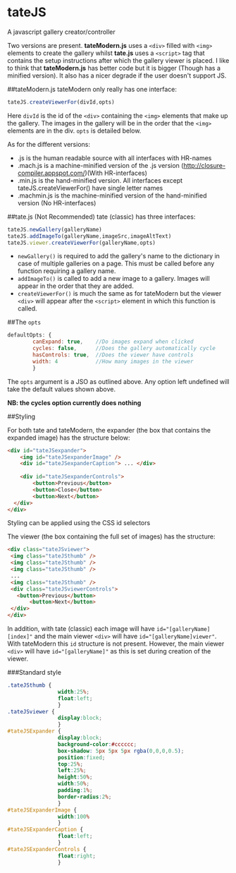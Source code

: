 tateJS
======

A javascript gallery creator/controller

Two versions are present. **tateModern.js** uses a ```<div>``` filled with ```<img>``` elements to create the gallery
whilst **tate.js** uses a ```<script>``` tag that contains the setup instructions after which the gallery viewer is
placed. I like to think that **tateModern.js** has better code but it is bigger (Though has a minified version). It also
has a nicer degrade if the user doesn't support JS.

##tateModern.js
tateModern only really has one interface: 
```js
tateJS.createViewerFor(divId,opts)
```
Here ```divId``` is the id of the ```<div>``` containing the ```<img>``` elements that make up the gallery. The images
in the gallery will be in the order that the ```<img>``` elements are in the div.
```opts``` is detailed below.

As for the different versions:
 - .js is the human readable source with all interfaces with HR-names
 - .mach.js is a machine-minified version of the .js version (http://closure-compiler.appspot.com/)(With HR-interfaces)
 - .min.js is the hand-minified version. All interfaces except tateJS.createViewerFor() have single letter names
 - .machmin.js is the machine-minified version of the hand-minified version (No HR-interfaces)

##tate.js (Not Recommended)
tate (classic) has three interfaces:
```js
tateJS.newGallery(galleryName)
tateJS.addImageTo(galleryName,imageSrc,imageAltText)
tateJS.viewer.createViewerFor(galleryName,opts)
```
 - ```newGallery()``` is required to add the gallery's name to the dictionary in case of multiple galleries on a page.
 This must be called before any function requiring a gallery name.
 - ```addImageTo()``` is called to add a new image to a gallery. Images will appear in the order that they are added.
 - ```createViewerFor()``` is much the same as for tateModern but the viewer ```<div>``` will appear after the
 ```<script>``` element in which this function is called.

##The ```opts```
```js
defaultOpts: {	
		canExpand: true,    //Do images expand when clicked
		cycles: false,      //Does the gallery automatically cycle
		hasControls: true,  //Does the viewer have controls
		width: 4            //How many images in the viewer 
		}
```
The ```opts``` argument is a JSO as outlined above. Any option left undefined will take the default values shown above. 

**NB: the cycles option currently does nothing** 

##Styling

For both tate and tateModern, the expander (the box that contains the expanded image) has the structure below:
```html
<div id="tateJSexpander">
	<img id="tateJSexpanderImage" />
	<div id="tateJSexpanderCaption"> ... </div>
			
	<div id="tateJSexpanderControls">
		<button>Previous</button>
		<button>Close</button>
		<button>Next</button>
  </div>
</div>
```
Styling can be applied using the CSS id selectors
 
 The viewer (the box containing the full set of images) has the structure:
 ```html
 <div class="tateJSviewer">
  <img class="tateJSthumb" />
  <img class="tateJSthumb" />
  <img class="tateJSthumb" />
  ...
  <img class="tateJSthumb" />
  <div class="tateJSviewerControls">
  	<button>Previous</button>
		<button>Next</button>
  </div>
</div>
 ```
In addition, with tate (classic) each image will have ```id="[galleryName][index]"``` and the main viewer ```<div>```
will have ```id="[galleryName]viewer"```. With tateModern this ```id``` structure is not present. However, the main
viewer ```<div>``` will have ```id="[galleryName]"``` as this is set during creation of the viewer.

###Standard style
```css
.tateJSthumb {
                width:25%;
                float:left;
                }
.tateJSviewer {
                display:block;
                }
#tateJSExpander {
                display:block;
                background-color:#cccccc;
                box-shadow: 5px 5px 5px rgba(0,0,0,0.5);
                position:fixed;
                top:25%;
                left:25%;
                height:50%;
                width:50%;
                padding:1%;
                border-radius:2%;
                }
#tateJSExpanderImage {
                width:100%
                }
#tateJSExpanderCaption {
                float:left;
                }
#tateJSExpanderControls {
                float:right;
                }
```
